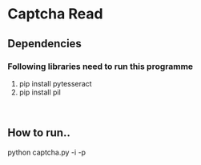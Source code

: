 <h1> Captcha Read </h1>
<h2> Dependencies </h2>
<h3> Following libraries need to run this programme </h3>
<ol> 
<li> pip install pytesseract  </li>
  <li> pip install pil  </li>
  
</ol>

<br/>

<h2> How to run.. </h2>
<p> python captcha.py -i <imagePath> -p <thresh|blur> </p>


